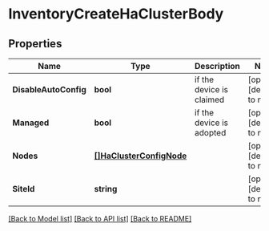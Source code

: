 # InventoryCreateHaClusterBody

## Properties
Name | Type | Description | Notes
------------ | ------------- | ------------- | -------------
**DisableAutoConfig** | **bool** | if the device is claimed | [optional] [default to null]
**Managed** | **bool** | if the device is adopted | [optional] [default to null]
**Nodes** | [**[]HaClusterConfigNode**](ha_cluster_config_node.md) |  | [optional] [default to null]
**SiteId** | **string** |  | [optional] [default to null]

[[Back to Model list]](../README.md#documentation-for-models) [[Back to API list]](../README.md#documentation-for-api-endpoints) [[Back to README]](../README.md)

